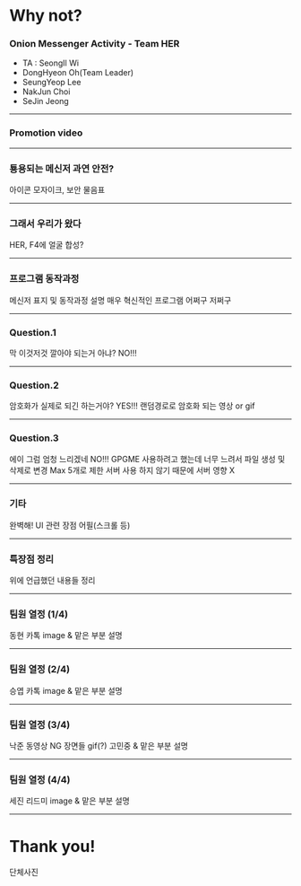 # Why not?
### Onion Messenger Activity - Team HER

- TA : SeongIl Wi
- DongHyeon Oh(Team Leader)
- SeungYeop Lee
- NakJun Choi
- SeJin Jeong

---

### Promotion video

---

### 툥용되는 메신저 과연 안전?
아이콘 모자이크, 보안 물음표

---

### 그래서 우리가 왔다
HER, F4에 얼굴 합성?

---

### 프로그램 동작과정
메신저 표지 및 동작과정 설명
매우 혁신적인 프로그램 어쩌구 저쩌구

---

### Question.1
막 이것저것 깔아야 되는거 아냐?
NO!!!

---

### Question.2
암호화가 실제로 되긴 하는거야?
YES!!!
랜덤경로로 암호화 되는 영상 or gif

---

### Question.3
에이 그럼 엄청 느리겠네
NO!!!
GPGME 사용하려고 했는데 너무 느려서 파일 생성 및 삭제로 변경
Max 5개로 제한
서버 사용 하지 않기 때문에 서버 영향 X

---

### 기타
완벽해!
UI 관련 장점 어필(스크롤 등)

---

### 특장점 정리
위에 언급했던 내용들 정리

---

### 팀원 열정 (1/4)
동현 카톡 image & 맡은 부분 설명

---

### 팀원 열정 (2/4)
승엽 카톡 image & 맡은 부분 설명

---

### 팀원 열정 (3/4)
낙준 동영상 NG 장면들 gif(?) 고민중 & 맡은 부분 설명

---

### 팀원 열정 (4/4)
세진 리드미 image & 맡은 부분 설명

---

# Thank you!
단체사진
